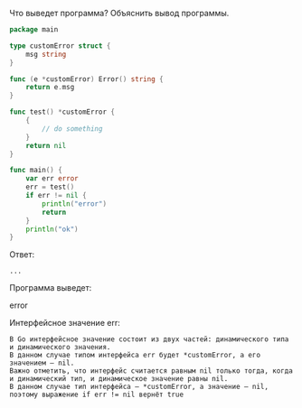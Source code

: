 Что выведет программа? Объяснить вывод программы.

```go
package main

type customError struct {
	msg string
}

func (e *customError) Error() string {
	return e.msg
}

func test() *customError {
	{
		// do something
	}
	return nil
}

func main() {
	var err error
	err = test()
	if err != nil {
		println("error")
		return
	}
	println("ok")
}
```

Ответ:
```
...

```
Программа выведет:

error

Интерфейсное значение err:

    В Go интерфейсное значение состоит из двух частей: динамического типа и динамического значения.
    В данном случае типом интерфейса err будет *customError, а его значением — nil.
    Важно отметить, что интерфейс считается равным nil только тогда, когда и динамический тип, и динамическое значение равны nil.
    В данном случае тип интерфейса — *customError, а значение — nil, поэтому выражение if err != nil вернёт true